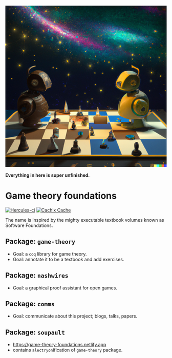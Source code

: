 ![gtf](soupault/site/assets/img/gametheory1.png)

**Everything in here is super unfinished.**

# Game theory foundations

[![Hercules-ci][herc badge]][herc link]
[![Cachix Cache][cachix badge]][cachix link]

[herc badge]: https://img.shields.io/badge/Herc-CI-yellowgreen?style=plastic&logo=nixos
[herc link]: https://hercules-ci.com/github/quinn-dougherty/gtf
[cachix badge]: https://img.shields.io/badge/Cachix-effective--altruism-blueviolet?style=plastic&logo=nixos
[cachix link]: https://effective-altruism.cachix.org

The name is inspired by the mighty executable textbook volumes known as Software Foundations.

## Package: `game-theory`

- Goal: a `coq` library for game theory.
- Goal: annotate it to be a textbook and add exercises.

## Package: `nashwires`

- Goal: a graphical proof assistant for open games.

## Package: `comms`

- Goal: communicate about this project; blogs, talks, papers.

## Package: `soupault`

- https://game-theory-foundations.netlify.app
- contains `alectryon`ification of `game-theory` package.
